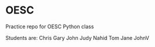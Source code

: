 # OESC
Practice repo for OESC Python class

Students are:
Chris
Gary
John
Judy
Nahid
Tom
Jane
JohnV

